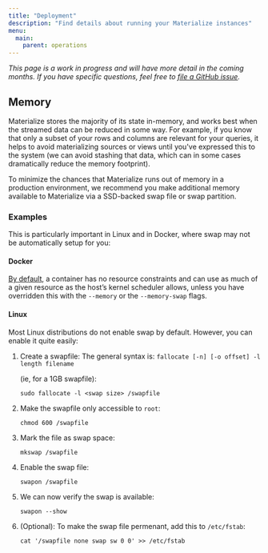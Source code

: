 ```yaml
---
title: "Deployment"
description: "Find details about running your Materialize instances"
menu:
  main:
    parent: operations
---
```


_This page is a work in progress and will have more detail in the coming months.
If you have specific questions, feel free to [file a GitHub
issue](https://github.com/MaterializeInc/materialize/issues/new?labels=C-feature&template=feature.md)._

## Memory

Materialize stores the majority of its state in-memory, and works best when the streamed data
can be reduced in some way. For example, if you know that only a subset of your rows and columns
are relevant for your queries, it helps to avoid materializing sources or views until you've
expressed this to the system (we can avoid stashing that data, which can in some cases dramatically
reduce the memory footprint).

To minimize the chances that Materialize runs out of memory in a production environment,
we recommend you make additional memory available to Materialize via a SSD-backed
swap file or swap partition.

### Examples
This is particularly important in Linux and in Docker, where swap may not be automatically
setup for you:

#### Docker
[By default](https://docs.docker.com/config/containers/resource_constraints/), a
container has no resource constraints and can use as much of a given resource as the host’s
kernel scheduler allows, unless you have overridden this with the `--memory` or the 
`--memory-swap` flags.

#### Linux
Most Linux distributions do not enable swap by default. However, you can enable it
quite easily:
 
1. Create a swapfile:
   The general syntax is: `fallocate [-n] [-o offset] -l length filename`

   (ie, for a 1GB swapfile):
    ```shell
    sudo fallocate -l <swap size> /swapfile
    ```

1. Make the swapfile only accessible to `root`:

    ```shell
    chmod 600 /swapfile
    ```

1. Mark the file as swap space:     
   ```shell
   mkswap /swapfile
   ```

1. Enable the swap file:

     ```shell
     swapon /swapfile
     ```

1. We can now verify the swap is available:

     ```shell
     swapon --show
     ```

1. (Optional): To make the swap file permenant, add this to `/etc/fstab`:

     ```shell
     cat '/swapfile none swap sw 0 0' >> /etc/fstab
     ```
